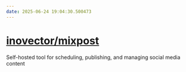 ```yaml
---
date: 2025-06-24 19:04:30.500473
---
```


# [inovector/mixpost](https://github.com/inovector/mixpost)

Self-hosted tool for scheduling, publishing, and managing social media content
